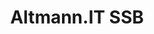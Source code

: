 ---
layout: splash
author_profile: true
permalink: /ssb/
title: "Altmann.IT SSB"
excerpt: "The Altmann IT Secure "
header:
 image: /assets/images/thailandbeach.jpg
#  teaser: assets/images/unsplash-gallery-image-1-th.jpg
# gallery:
#   - url: /assets/images/unsplash-gallery-image-1.jpg
#     image_path: assets/images/unsplash-gallery-image-1-th.jpg
#     alt: "placeholder image 1"
---